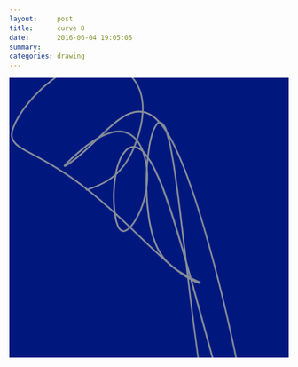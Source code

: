 ```yaml
---
layout:     post
title:      curve 8
date:       2016-06-04 19:05:05
summary:    
categories: drawing
---
```

![curve 8](/images/diary/curve-8.png "depressed as usual")

